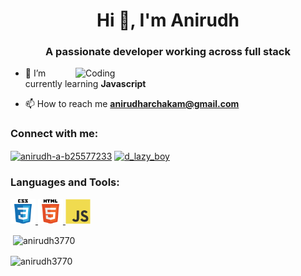 <h1 align="center">Hi 👋, I'm Anirudh</h1>
<h3 align="center">A passionate developer working across full stack</h3>

<img align="right" alt="Coding" width="400" src="https://cdn.dribbble.com/users/1019864/screenshots/3079099/media/6926dbbe73b43f4ec5fe67c721489033.gif">

- 🌱 I’m currently learning **Javascript**

- 📫 How to reach me **anirudharchakam@gmail.com**

<h3 align="left">Connect with me:</h3>
<p align="left">
<a href="https://linkedin.com/in/anirudh-a-b25577233" target="blank"><img align="center" src="https://raw.githubusercontent.com/rahuldkjain/github-profile-readme-generator/master/src/images/icons/Social/linked-in-alt.svg" alt="anirudh-a-b25577233" height="30" width="40" /></a>
<a href="https://instagram.com/d_lazy_boy" target="_blank"><img align="center" src="https://raw.githubusercontent.com/rahuldkjain/github-profile-readme-generator/master/src/images/icons/Social/instagram.svg" alt="d_lazy_boy" height="30" width="40" /></a>
</p>

<h3 align="left">Languages and Tools:</h3>
<p align="left"> <a href="https://www.w3schools.com/css/" target="blank" rel="noreferrer"> <img src="https://raw.githubusercontent.com/devicons/devicon/master/icons/css3/css3-original-wordmark.svg" alt="css3" width="40" height="40"/> </a> <a href="https://www.w3.org/html/" target="_blank" rel="noreferrer"> <img src="https://raw.githubusercontent.com/devicons/devicon/master/icons/html5/html5-original-wordmark.svg" alt="html5" width="40" height="40"/> </a> <a href="https://developer.mozilla.org/en-US/docs/Web/JavaScript" target="_blank" rel="noreferrer"> <img src="https://raw.githubusercontent.com/devicons/devicon/master/icons/javascript/javascript-original.svg" alt="javascript" width="40" height="40"/> </a> </p>

<p>&nbsp;<img align="center" src="https://github-readme-stats.vercel.app/api?username=anirudh3770&show_icons=true&locale=en" alt="anirudh3770" /></p>

<p><img align="center" src="https://github-readme-streak-stats.herokuapp.com/?user=anirudh3770&" alt="anirudh3770" /></p>
